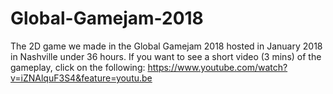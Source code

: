 # Global-Gamejam-2018
The 2D game we made in the Global Gamejam 2018 hosted in January 2018 in Nashville under 36 hours.
If you want to see a short video (3 mins) of the gameplay, click on the following: https://www.youtube.com/watch?v=iZNAlquF3S4&feature=youtu.be
